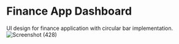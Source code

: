 # Finance App Dashboard
UI design for finance application with circular bar implementation.
![Screenshot (428)](https://github.com/user-attachments/assets/bb6f29a9-8a1d-49b4-87b2-c748b4292923)
